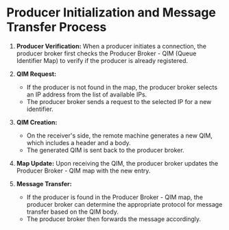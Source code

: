 # Producer Initialization and Message Transfer Process

1. **Producer Verification:**
   When a producer initiates a connection, the producer broker first checks the Producer Broker - QIM (Queue Identifier Map) to verify if the producer is already registered.
   
2. **QIM Request:**
      - If the producer is not found in the map, the producer broker selects an IP address from the list of available IPs.
      - The producer broker sends a request to the selected IP for a new identifier.
   
3. **QIM Creation:**
      - On the receiver's side, the remote machine generates a new QIM, which includes a header and a body.
      - The generated QIM is sent back to the producer broker.
   
4. **Map Update:**
   Upon receiving the QIM, the producer broker updates the Producer Broker - QIM map with the new entry.
   
5. **Message Transfer:**
      - If the producer is found in the Producer Broker - QIM map, the producer broker can determine the appropriate protocol for message transfer based on the QIM body.
      - The producer broker then forwards the message accordingly.

